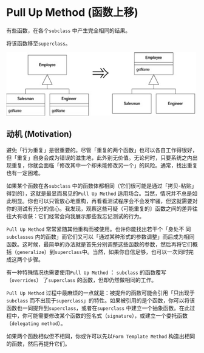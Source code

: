 # Pull Up Method (函数上移)

有些函数，在各个`subclass` 中产生完全相同的结果。

将该函数移至`superclass`。

<img src="assets/image-20211220105928634.png" alt="image-20211220105928634" style="zoom:50%;" />

## 动机 (Motivation)

避免「行为重复」是很重要的。尽管「重复的两个函数」也可以各自工作得很好， 但「重复」自身会成为错误的滋生地，此外别无价值。无论何时，只要系统之内出现重复，你就会面临「修改其中一个却未能修改另一个」的风险。通常，找出重复也有一定困难。

如果某个函数在各`subclass` 中的函数体都相同（它们很可能是通过「拷贝-粘贴」得到的），这就是最显而易见的`Pull Up Method` 适用场合。当然，情况并不总是如此明显。你也可以只管放心地重构，再看看测试程序会不会发牢骚，但这就需要对你的测试有充分的信心。我发现，观察这些可疑（可能重复的〕函数之间的差异往往大有收获：它们经常会向我展示那些我忘记测试的行为。

`Pull Up Method` 常常紧随其他重构而被使用。也许你能找出若干个「身处不 同`subclasses` 内的函数」而它们又可以「通过某种形式的参数调整」而后成为相同函数。这时候，最简单的办法就是首先分别调整这些函数的参数，然后再将它们概括（`generalize`）到`superclass`中。当然，如果你自信足够，也可以一次同时完成这两个步骤。

有一种特殊情况也需要使用`Pull Up Method` ： `subclass` 的函数覆写（`overrides`） 了`superclass` 的函数，但却仍然做相同的工作。

`Pull Up Method` 过程中最麻烦的一点就是：被提升的函数可能会引用「只出现于`subclass` 而不出现于`superclass`」的特性。如果被引用的是个函数，你可以将该函数也一同提升到`superclass`，或者在`superclass` 中建立一个抽象函数。在此过程中，你可能需要修改某个函数的签名式（`signature`），或建立一个委托函数（`delegating method`）。

如果两个函数相似但不相同，你或许可以先以`Form Template Method` 构造出相同的函数，然后再提升它们。
